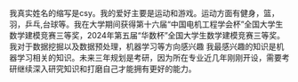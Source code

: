 我真实姓名的缩写是csy。我的爱好主要是运动和游戏。运动方面有健身，篮，羽，乒乓,台球等。我在大学期间获得第十六届“中国电机工程学会杯”全国大学生数学建模竞赛三等奖，2024年第五届“华数杯”全国大学生数学建模竞赛三等奖。我对于数据挖掘以及数据预处理，机器学习等方向感兴趣
我最感兴趣的知识是机器学习相关的知识。未来三年规划是考研，因为所在专业近几年刚刚开设，需要考研继续深入研究知识和打磨自己才能拥有更好的能力。
